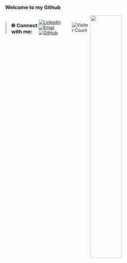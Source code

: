 ### Welcome to my Github
<img align="right" width="45%" padding="0" src="https://media1.tenor.com/m/6URuP1_4sp4AAAAC/cat-run-cat-steal.gif"/>
<div style="display: flex; align-items: center;">
  <div style="flex: 1;">
    <a href="https://github.com/JuliaAha">
      <img width="51%" src="https://github-readme-stats.vercel.app/api?username=JuliaAha&theme=radical">
    </a>
    <a href="https://github.com/JuliaAha">
      <img width="51%" src="http://github-readme-streak-stats.herokuapp.com/?user=JuliaAha&theme=radical">
    </a>
  </div>


### 🌐 Connect with me:
[![LinkedIn](https://img.icons8.com/fluency/48/000000/linkedin.png)](https://www.linkedin.com/in/julia-lofland-gustafsson)
[![Email](https://img.icons8.com/fluency/48/000000/gmail-new.png)](mailto:julialofland@gmail.com)
[![GitHub](https://img.icons8.com/fluency/48/ffd700/github.png)](https://github.com/JuliaAha)

![Visitor Count](https://komarev.com/ghpvc/?username=JuliaAha&color=yellow)
